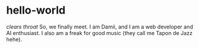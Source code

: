 # hello-world

*clears throat*
So, we finally meet. I am Damii, and I am a web developer and AI enthusiast.
I also am a freak for good music (they call me Tapon de Jazz hehe).
